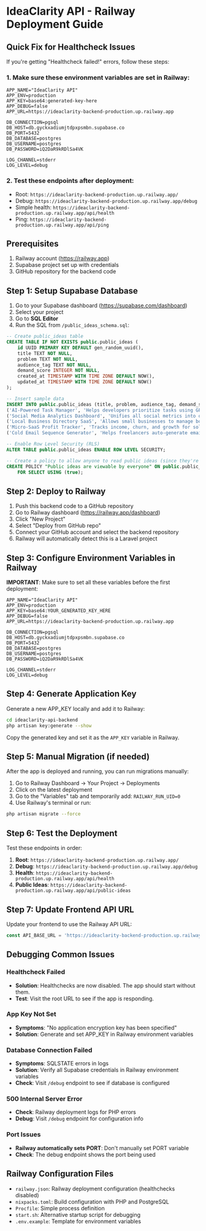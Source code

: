 # IdeaClarity API - Railway Deployment Guide

## Quick Fix for Healthcheck Issues

If you're getting "Healthcheck failed!" errors, follow these steps:

### 1. Make sure these environment variables are set in Railway:
```
APP_NAME="IdeaClarity API"
APP_ENV=production
APP_KEY=base64:generated-key-here
APP_DEBUG=false
APP_URL=https://ideaclarity-backend-production.up.railway.app

DB_CONNECTION=pgsql
DB_HOST=db.gyckxadiumjtdpxpsmbn.supabase.co
DB_PORT=5432
DB_DATABASE=postgres
DB_USERNAME=postgres
DB_PASSWORD=iQ2DaR9kRDlSa4VK

LOG_CHANNEL=stderr
LOG_LEVEL=debug
```

### 2. Test these endpoints after deployment:
- Root: `https://ideaclarity-backend-production.up.railway.app/`
- Debug: `https://ideaclarity-backend-production.up.railway.app/debug`
- Simple health: `https://ideaclarity-backend-production.up.railway.app/api/health`
- Ping: `https://ideaclarity-backend-production.up.railway.app/api/ping`

## Prerequisites
1. Railway account (https://railway.app)
2. Supabase project set up with credentials
3. GitHub repository for the backend code

## Step 1: Setup Supabase Database

1. Go to your Supabase dashboard (https://supabase.com/dashboard)
2. Select your project
3. Go to **SQL Editor**
4. Run the SQL from `/public_ideas_schema.sql`:

```sql
-- Create public_ideas table
CREATE TABLE IF NOT EXISTS public.public_ideas (
    id UUID PRIMARY KEY DEFAULT gen_random_uuid(),
    title TEXT NOT NULL,
    problem TEXT NOT NULL,
    audience_tag TEXT NOT NULL,
    demand_score INTEGER NOT NULL,
    created_at TIMESTAMP WITH TIME ZONE DEFAULT NOW(),
    updated_at TIMESTAMP WITH TIME ZONE DEFAULT NOW()
);

-- Insert sample data
INSERT INTO public.public_ideas (title, problem, audience_tag, demand_score) VALUES
('AI-Powered Task Manager', 'Helps developers prioritize tasks using GPT and auto-scheduling.', 'Perfect for solo devs', 92),
('Social Media Analytics Dashboard', 'Unifies all social metrics into one view for makers.', 'Great for indie hackers', 71),
('Local Business Directory SaaS', 'Allows small businesses to manage bookings and payments.', 'Useful for freelancers & agencies', 74),
('Micro-SaaS Profit Tracker', 'Tracks income, churn, and growth for solo founders.', 'Loved by early-stage builders', 86),
('Cold Email Sequence Generator', 'Helps freelancers auto-generate email sequences for leads.', 'Optimized for freelance devs', 78);

-- Enable Row Level Security (RLS)
ALTER TABLE public.public_ideas ENABLE ROW LEVEL SECURITY;

-- Create a policy to allow anyone to read public ideas (since they're public)
CREATE POLICY "Public ideas are viewable by everyone" ON public.public_ideas
    FOR SELECT USING (true);
```

## Step 2: Deploy to Railway

1. Push this backend code to a GitHub repository
2. Go to Railway dashboard (https://railway.app/dashboard)
3. Click "New Project"
4. Select "Deploy from GitHub repo"
5. Connect your GitHub account and select the backend repository
6. Railway will automatically detect this is a Laravel project

## Step 3: Configure Environment Variables in Railway

**IMPORTANT**: Make sure to set all these variables before the first deployment:

```
APP_NAME="IdeaClarity API"
APP_ENV=production
APP_KEY=base64:YOUR_GENERATED_KEY_HERE
APP_DEBUG=false
APP_URL=https://ideaclarity-backend-production.up.railway.app

DB_CONNECTION=pgsql
DB_HOST=db.gyckxadiumjtdpxpsmbn.supabase.co
DB_PORT=5432
DB_DATABASE=postgres
DB_USERNAME=postgres
DB_PASSWORD=iQ2DaR9kRDlSa4VK

LOG_CHANNEL=stderr
LOG_LEVEL=debug
```

## Step 4: Generate Application Key

Generate a new APP_KEY locally and add it to Railway:
```bash
cd ideaclarity-api-backend
php artisan key:generate --show
```

Copy the generated key and set it as the `APP_KEY` variable in Railway.

## Step 5: Manual Migration (if needed)

After the app is deployed and running, you can run migrations manually:

1. Go to Railway Dashboard → Your Project → Deployments
2. Click on the latest deployment 
3. Go to the "Variables" tab and temporarily add: `RAILWAY_RUN_UID=0`
4. Use Railway's terminal or run:
```bash
php artisan migrate --force
```

## Step 6: Test the Deployment

Test these endpoints in order:
1. **Root**: `https://ideaclarity-backend-production.up.railway.app/`
2. **Debug**: `https://ideaclarity-backend-production.up.railway.app/debug`
3. **Health**: `https://ideaclarity-backend-production.up.railway.app/api/health`
4. **Public Ideas**: `https://ideaclarity-backend-production.up.railway.app/api/public-ideas`

## Step 7: Update Frontend API URL

Update your frontend to use the Railway API URL:
```javascript
const API_BASE_URL = 'https://ideaclarity-backend-production.up.railway.app/api';
```

## Debugging Common Issues

### Healthcheck Failed
- **Solution**: Healthchecks are now disabled. The app should start without them.
- **Test**: Visit the root URL to see if the app is responding.

### App Key Not Set
- **Symptoms**: "No application encryption key has been specified"
- **Solution**: Generate and set APP_KEY in Railway environment variables

### Database Connection Failed
- **Symptoms**: SQLSTATE errors in logs
- **Solution**: Verify all Supabase credentials in Railway environment variables
- **Check**: Visit `/debug` endpoint to see if database is configured

### 500 Internal Server Error
- **Check**: Railway deployment logs for PHP errors
- **Debug**: Visit `/debug` endpoint for configuration info

### Port Issues
- **Railway automatically sets PORT**: Don't manually set PORT variable
- **Check**: The debug endpoint shows the port being used

## Railway Configuration Files

- `railway.json`: Railway deployment configuration (healthchecks disabled)
- `nixpacks.toml`: Build configuration with PHP and PostgreSQL
- `Procfile`: Simple process definition
- `start.sh`: Alternative startup script for debugging
- `.env.example`: Template for environment variables 